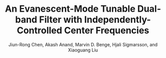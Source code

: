 ---
type: conference
title: An Evanescent-Mode Tunable Dual-band Filter with Independently-Controlled Center Frequencies
author: Jiun-Rong Chen, Akash Anand, Marvin D. Benge, Hjali Sigmarsson, and Xiaoguang Liu
journal:
volume:
number:
year: 2016
month: May
doi: 
pages:
publisher:
booktitle: IEEE MTT-S International Microwave Symposium (IMS)
note: Accepted
sort_key: 201605
---